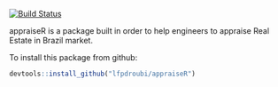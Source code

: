 <!-- README.md is generated from README.Rmd. Please edit that file -->
[![Build Status](https://travis-ci.org/lfpdroubi/appraiseR.svg?branch=master)](https://travis-ci.org/lfpdroubi/appraiseR)

appraiseR is a package built in order to help engineers to appraise Real Estate in Brazil market.

To install this package from github:

``` r
devtools::install_github("lfpdroubi/appraiseR")
```
